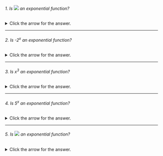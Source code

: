 
###### 1. Is <img src="https://render.githubusercontent.com/render/math?math=2 \cdot 5^x"> an exponential function?

<details><summary>Click the arrow for the answer.</summary>
<p>
  
##### Answer: Yes

</p>
</details>

---

###### 2. Is -2<sup>x</sup> an exponential function?

<details><summary>Click the arrow for the answer.</summary>
<p>
  
##### Answer: Yes

</p>
</details>

---

###### 3. Is x<sup>3</sup> an exponential function?

<details><summary>Click the arrow for the answer.</summary>
<p>
  
##### Answer: No.
  
It is a power function.
</p>
</details>

---

<p>   </p>

###### 4. Is 5<sup>x</sup> an exponential function?

<details><summary>Click the arrow for the answer.</summary>

##### Answer: Yes.
  
</p>
</details>

---

###### 5. Is <img src="https://render.githubusercontent.com/render/math?math=5^{\pi}"> an exponential function?

<details><summary>Click the arrow for the answer.</summary>

<p>

##### Answer: No.
  
Pi is a constant, not a variable.
</p>
</details>
